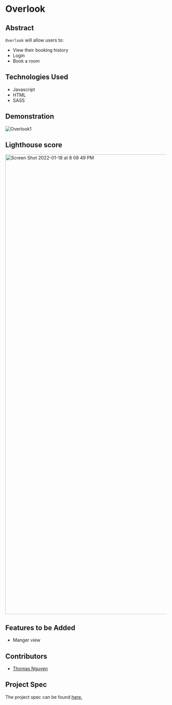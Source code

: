 # Overlook

## Abstract

`Overlook` will allow users to:
- View their booking history
- Login
- Book a room

## Technologies Used

- Javascript
- HTML
- SASS


## Demonstration
![Overlook1](https://user-images.githubusercontent.com/54600612/150066137-e997c927-bb70-42d2-ab5d-60d3a4dc5d89.gif)

## Lighthouse score
<img width="1435" alt="Screen Shot 2022-01-18 at 8 08 49 PM" src="https://user-images.githubusercontent.com/54600612/150064455-6cdeee5a-52a8-432f-8323-4d17f902a129.png">

## Features to be Added

- Manger view


## Contributors

- [Thomas Nguyen](https://github.com/tommi-t-nguyen)

## Project Spec

The project spec can be found [here.](https://frontend.turing.edu/projects/overlook.html)

